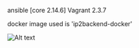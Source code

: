 ansible [core 2.14.6]
Vagrant 2.3.7

docker image used is 'ip2backend-docker'

![Alt text](image-1.png)

